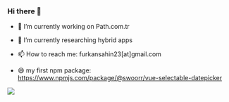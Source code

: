 ### Hi there 👋
- 🌱 I’m currently working on Path.com.tr
- 🔭 I’m currently researching hybrid apps
- 📫 How to reach me: furkansahin23[at]gmail.com

- 😄 my first npm package: https://www.npmjs.com/package/@swoorr/vue-selectable-datepicker

![](https://komarev.com/ghpvc/?username=swoorr)

<!--
**swoorr/swoorr** is a ✨ _special_ ✨ repository because its `README.md` (this file) appears on your GitHub profile.

Here are some ideas to get you started:

- 🔭 I’m currently working on ...
- 🌱 I’m currently learning ...
- 👯 I’m looking to collaborate on ...
- 🤔 I’m looking for help with ...
- 💬 Ask me about ...
- 📫 How to reach me: ...
- 😄 Pronouns: ...
- ⚡ Fun fact: ...
-->
